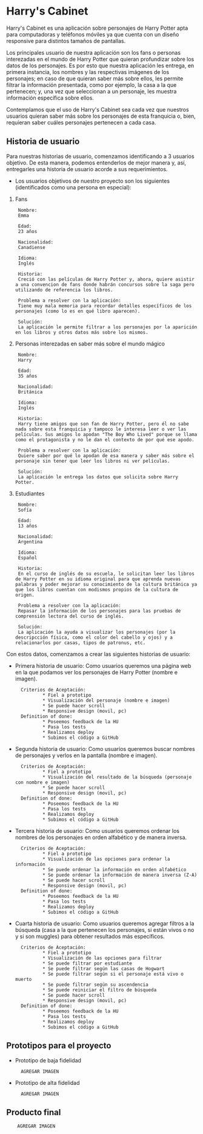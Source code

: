 # Harry's Cabinet

Harry's Cabinet es una aplicación sobre personajes de Harry Potter apta para computadoras y teléfonos móviles ya que cuenta con un diseño responsive para distintos tamaños de pantallas.

Los principales usuario de nuestra aplicación son los fans o personas interezadas en el mundo de Harry Potter que quieran profundizar sobre los datos de los personajes. Es por esto que nuestra aplicación les entrega, en primera instancia, los nombres y las respectivas imágenes de los personajes; en caso de que quieran saber más sobre ellos, les permite filtrar la información presentada, como por ejemplo, la casa a la que pertenecen; y, una vez que seleccionan a un personaje, les muestra información específica sobre ellos.

Contemplamos que el uso de Harry's Cabinet sea cada vez que nuestros usuarios quieran saber más sobre los personajes de esta franquicia o, bien, requieran saber cuáles personajes pertenecen a cada casa.

## Historia de usuario

Para nuestras historias de usuario, comenzamos identificando a 3 usuarios objetivo. De esta manera, podemos entenderlos de mejor manera y, así, entregarles una historia de usuario acorde a sus requerimientos.

* Los usuarios objetivos de nuestro proyecto son los siguientes (identificados como una persona en especial):

1. Fans

        Nombre:
        Emma

        Edad:
        23 años

        Nacionalidad:
        Canadiense

        Idioma:
        Inglés

        Historia:
        Creció con las películas de Harry Potter y, ahora, quiere asistir a una convencion de fans donde habrán concursos sobre la saga pero utilizando de referencia los libros.

        Problema a resolver con la aplicación:
        Tiene muy mala memoria para recordar detalles específicos de los personajes (como lo es en qué libro aparecen).

        Solución: 
        La aplicación le permite filtrar a los personajes por la aparición en los libros y otros datos más sobre los mismos.

2. Personas interezadas en saber más sobre el mundo mágico

        Nombre:
        Harry

        Edad:
        35 años

        Nacionalidad:
        Británica

        Idioma:
        Inglés

        Historia:
        Harry tiene amigos que son fan de Harry Potter, pero él no sabe nada sobre esta franquicia y tampoco le interesa leer o ver las películas. Sus amigos lo apodan "The Boy Who Lived" porque se llama como el protagonista y no le dan el contexto de por qué ese apodo. 

        Problema a resolver con la aplicación:
        Quiere saber por qué lo apodan de esa manera y saber más sobre el personaje sin tener que leer los libros ni ver películas.

        Solución:
        La aplicación le entrega los datos que solicita sobre Harry Potter.

3. Estudiantes

        Nombre:
        Sofía

        Edad:
        13 años

        Nacionalidad:
        Argentina

        Idioma:
        Español

        Historia:
        En el curso de inglés de su escuela, le solicitan leer los libros de Harry Potter en su idioma original para que aprenda nuevas palabras y poder mejorar su conocimiento de la cultura británica ya que los libros cuentan con modismos propios de la cultura de origen.

        Problema a resolver con la aplicación:
        Repasar la información de los personajes para las pruebas de comprensión lectora del curso de inglés.

        Solución:
        La aplicación la ayuda a visualizar los personajes (por la descripcción física, como el color del cabello y ojos) y a relacionarlos por casas, tipos de patronus, etc.

Con estos datos, comenzamos a crear las siguientes historias de usuario:

* Primera historia de usuario:
        Como usuarios queremos una página web en la que podamos ver los personajes de Harry Potter (nombre e imagen).
        
        Criterios de Aceptación:
                * Fiel a prototipo
                * Visualización del personaje (nombre e imagen)
                * Se puede hacer scroll
                * Responsive design (movil, pc)
        Definition of done:
                * Poseemos feedback de la HU
                * Pasa los tests
                * Realizamos deploy
                * Subimos el código a GitHub

* Segunda historia de usuario:
        Como usuarios queremos buscar nombres de personajes y verlos en la pantalla (nombre e imagen).
        
        Criterios de Aceptación:
                * Fiel a prototipo
                * Visualización del resultado de la búsqueda (personaje con nombre e imagen)
                * Se puede hacer scroll
                * Responsive design (movil, pc)
        Definition of done:
                * Poseemos feedback de la HU
                * Pasa los tests
                * Realizamos deploy
                * Subimos el código a GitHub

* Tercera historia de usuario:
        Como usuarios queremos ordenar los nombres de los personajes en orden alfabético y de manera inversa.
        
        Criterios de Aceptación:
                * Fiel a prototipo
                * Visualización de las opciones para ordenar la información
                * Se puede ordenar la información en orden alfabético
                * Se puede ordenar la información de manera inversa (Z-A)
                * Se puede hacer scroll
                * Responsive design (movil, pc)
        Definition of done:
                * Poseemos feedback de la HU
                * Pasa los tests
                * Realizamos deploy
                * Subimos el código a GitHub

* Cuarta historia de usuario:
        Como usuarios queremos agregar filtros a la búsqueda (casa a la que pertenecen los personajes, si están vivos o no y si son muggles) para obtener resultados más específicos.
        
        Criterios de Aceptación:
                * Fiel a prototipo
                * Visualización de las opciones para filtrar
                * Se puede filtrar por estudiante
                * Se puede filtrar según las casas de Hogwart
                * Se puede filtrar según si el personaje está vivo o muerto
                * Se puede filtrar según su ascendencia
                * Se puede reiniciar el filtro de búsqueda
                * Se puede hacer scroll
                * Responsive design (movil, pc)
        Definition of done:
                * Poseemos feedback de la HU
                * Pasa los tests
                * Realizamos deploy
                * Subimos el código a GitHub

## Prototipos para el proyecto

* Prototipo de baja fidelidad

        AGREGAR IMAGEN

* Prototipo de alta fidelidad

        AGREGAR IMAGEN

## Producto final

        AGREGAR IMAGEN